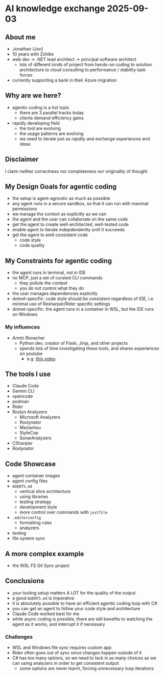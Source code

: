# AI knowledge exchange 2025-09-03








































## About me

- Jonathan (Jon)
- 10 years with Zühlke
- web dev -> .NET lead architect -> principal software architect
  - lots of different kinds of project from hands-on coding to solution architecture to cloud consulting to performance / stability task forces
- currently supporting a bank in their Azure migration




















































## Why are we here?

- agentic coding is a hot topic
  - there are 3 parallel tracks today
  - clients demand efficiency gains
- rapidly developing field
  - the tool are evolving
  - the usage patterns are evolving
  - we need to iterate just as rapdily and exchange experiences and ideas


















































## Disclaimer

I claim neither correctness nor completeness nor originality of thought














































## My Design Goals for agentic coding

- the setup is agent-agnostic as much as possible
- any agent runs in a secure sandbox, so that it can run with maximal permissions
- we manage the context as explicitly as we can
- the agent and the user can collaborate on the same code
- get the agent to create well-architected, well-tested code
- enable agent to iterate indepdendently until it succeeds
- get the agent to emit consistent code
  - code style
  - code quality

















































## My Constraints for agentic coding

- the agent runs in terminal, not in IDE
- no MCP, just a set of curated CLI commands
  - they pollute the context
  - you do not control what they do
- the user manages dependencies explicitly
- dotnet-specific: code style should be consistent regardless of IDE, i.e. minimal use of Resharper/Rider specific settings
- dotnet-specific: the agent runs in a container in WSL, but the IDE runs on Windows


















































### My influences

- Armin Ronacher
  - Python dev, creator of Flask, Jinja, and other projects
  - spends lots of time investigating these tools, and shares experiences on youtube
    - e.g. [this video](https://www.youtube.com/watch?v=Y4_YYrIKLac)



















































## The tools I use

- Claude Code
- Gemini CLI
- opencode
- podman
- Rider
- Roslyn Analyzers
  - Microsoft Analyzers
  - Roslynator
  - Meziantou
  - StyleCop
  - SonarAnalyzers
- CSharpier
- Roslynator






























































## Code Showcase

- agent container images
- agent config files
- `AGENTS.md`
  - vertical slice architecture
  - using libraries
  - testing strategy
  - development style
  - more control over commands with `justfile`
- `.editorconfig`
  - formatting rules
  - analyzers
- testing
- file system sync














































## A more complex example

- the WSL FS Git Sync project










































## Conclusions

- your tooling setup matters A LOT for the quality of the output
- a good `AGENTS.md` is imperative
- it is absolutely possible to have an efficient agentic coding loop with C#
- you can get an agent to follow your code style and architecture
- Claude Code worked best for me
- while async coding is possible, there are still benefits to watching the agent as it works, and interrupt it if necessary

### Challenges

- WSL and Windows file sync requires custom app
- Rider often goes out of sync since changes happen outside of it
- C# has too many options, so we need to lock in as many choices as we can using analyzers in order to get consistent output
  - some options are never learnt, forcing unnecessary loop iterations

